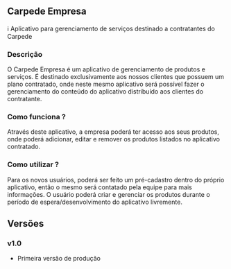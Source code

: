 
 ## Carpede Empresa

:information_source: Aplicativo para gerenciamento de serviços destinado a contratantes do Carpede


### Descrição

O Carpede Empresa é um aplicativo de gerenciamento de produtos e serviços. É destinado exclusivamente aos nossos clientes que possuem um plano contratado, onde neste mesmo aplicativo será possível fazer o gerenciamento do conteúdo do aplicativo distribuído aos clientes do contratante.

### Como funciona ?

Através deste aplicativo, a empresa poderá ter acesso aos seus produtos, onde poderá adicionar, editar e remover os produtos listados no aplicativo contratado.

### Como utilizar ?

Para os novos usuários, poderá ser feito um pré-cadastro dentro do próprio aplicativo, então o mesmo será contatado pela equipe para mais informações. O usuário poderá criar e gerenciar os produtos durante o período de espera/desenvolvimento do aplicativo livremente.

## Versões

### v1.0
- Primeira versão de produção






